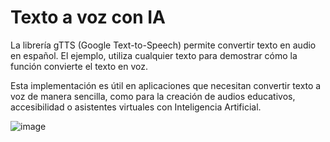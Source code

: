 # Texto a voz con IA

La librería gTTS (Google Text-to-Speech) permite convertir texto en audio en español. El ejemplo, utiliza cualquier texto para demostrar cómo la función convierte el texto en voz. 

Esta implementación es útil en aplicaciones que necesitan convertir texto a voz de manera sencilla, como para la creación de audios educativos, accesibilidad o asistentes virtuales con Inteligencia Artificial.

![image](https://github.com/user-attachments/assets/f694d17e-ec26-4926-9c50-fbb75c7230a1)

